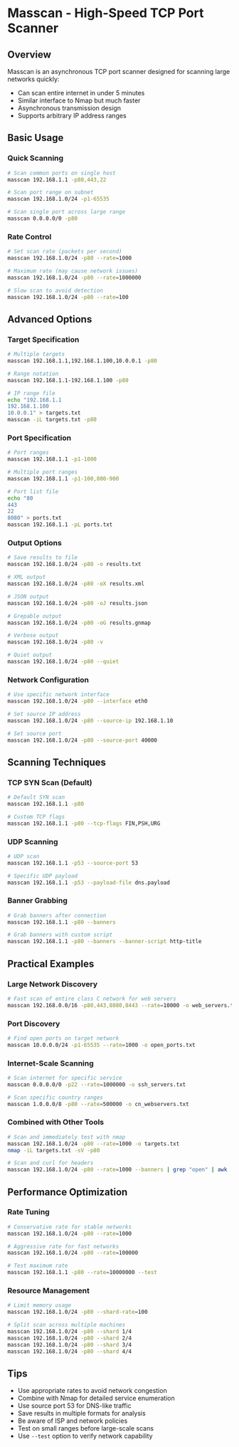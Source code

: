 # Masscan - High-Speed TCP Port Scanner

## Overview
Masscan is an asynchronous TCP port scanner designed for scanning large networks quickly:
- Can scan entire internet in under 5 minutes
- Similar interface to Nmap but much faster
- Asynchronous transmission design
- Supports arbitrary IP address ranges

## Basic Usage

### Quick Scanning
```bash
# Scan common ports on single host
masscan 192.168.1.1 -p80,443,22

# Scan port range on subnet
masscan 192.168.1.0/24 -p1-65535

# Scan single port across large range
masscan 0.0.0.0/0 -p80
```

### Rate Control
```bash
# Set scan rate (packets per second)
masscan 192.168.1.0/24 -p80 --rate=1000

# Maximum rate (may cause network issues)
masscan 192.168.1.0/24 -p80 --rate=1000000

# Slow scan to avoid detection
masscan 192.168.1.0/24 -p80 --rate=100
```

## Advanced Options

### Target Specification
```bash
# Multiple targets
masscan 192.168.1.1,192.168.1.100,10.0.0.1 -p80

# Range notation
masscan 192.168.1.1-192.168.1.100 -p80

# IP range file
echo "192.168.1.1
192.168.1.100
10.0.0.1" > targets.txt
masscan -iL targets.txt -p80
```

### Port Specification
```bash
# Port ranges
masscan 192.168.1.1 -p1-1000

# Multiple port ranges
masscan 192.168.1.1 -p1-100,800-900

# Port list file
echo "80
443
22
8080" > ports.txt
masscan 192.168.1.1 -pL ports.txt
```

### Output Options
```bash
# Save results to file
masscan 192.168.1.0/24 -p80 -o results.txt

# XML output
masscan 192.168.1.0/24 -p80 -oX results.xml

# JSON output
masscan 192.168.1.0/24 -p80 -oJ results.json

# Grepable output
masscan 192.168.1.0/24 -p80 -oG results.gnmap

# Verbose output
masscan 192.168.1.0/24 -p80 -v

# Quiet output
masscan 192.168.1.0/24 -p80 --quiet
```

### Network Configuration
```bash
# Use specific network interface
masscan 192.168.1.0/24 -p80 --interface eth0

# Set source IP address
masscan 192.168.1.0/24 -p80 --source-ip 192.168.1.10

# Set source port
masscan 192.168.1.0/24 -p80 --source-port 40000
```

## Scanning Techniques

### TCP SYN Scan (Default)
```bash
# Default SYN scan
masscan 192.168.1.1 -p80

# Custom TCP flags
masscan 192.168.1.1 -p80 --tcp-flags FIN,PSH,URG
```

### UDP Scanning
```bash
# UDP scan
masscan 192.168.1.1 -p53 --source-port 53

# Specific UDP payload
masscan 192.168.1.1 -p53 --payload-file dns.payload
```

### Banner Grabbing
```bash
# Grab banners after connection
masscan 192.168.1.1 -p80 --banners

# Grab banners with custom script
masscan 192.168.1.1 -p80 --banners --banner-script http-title
```

## Practical Examples

### Large Network Discovery
```bash
# Fast scan of entire class C network for web servers
masscan 192.168.0.0/16 -p80,443,8080,8443 --rate=10000 -o web_servers.txt
```

### Port Discovery
```bash
# Find open ports on target network
masscan 10.0.0.0/24 -p1-65535 --rate=1000 -o open_ports.txt
```

### Internet-Scale Scanning
```bash
# Scan internet for specific service
masscan 0.0.0.0/0 -p22 --rate=1000000 -o ssh_servers.txt

# Scan specific country ranges
masscan 1.0.0.0/8 -p80 --rate=500000 -o cn_webservers.txt
```

### Combined with Other Tools
```bash
# Scan and immediately test with nmap
masscan 192.168.1.0/24 -p80 --rate=1000 -o targets.txt
nmap -iL targets.txt -sV -p80

# Scan and curl for headers
masscan 192.168.1.0/24 -p80 --rate=1000 --banners | grep "open" | awk '{print $4}' | xargs -I{} curl -I http://{}
```

## Performance Optimization

### Rate Tuning
```bash
# Conservative rate for stable networks
masscan 192.168.1.0/24 -p80 --rate=1000

# Aggressive rate for fast networks
masscan 192.168.1.0/24 -p80 --rate=100000

# Test maximum rate
masscan 192.168.1.1 -p80 --rate=10000000 --test
```

### Resource Management
```bash
# Limit memory usage
masscan 192.168.1.0/24 -p80 --shard-rate=100

# Split scan across multiple machines
masscan 192.168.1.0/24 -p80 --shard 1/4
masscan 192.168.1.0/24 -p80 --shard 2/4
masscan 192.168.1.0/24 -p80 --shard 3/4
masscan 192.168.1.0/24 -p80 --shard 4/4
```

## Tips
- Use appropriate rates to avoid network congestion
- Combine with Nmap for detailed service enumeration
- Use source port 53 for DNS-like traffic
- Save results in multiple formats for analysis
- Be aware of ISP and network policies
- Test on small ranges before large-scale scans
- Use `--test` option to verify network capability